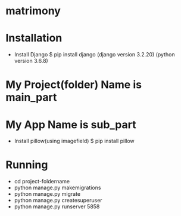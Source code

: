 # matrimony
# Installation
- Install Django
 $ pip install django
 (django version 3.2.20)
 (python version 3.6.8)
# My Project(folder) Name is main_part
# My App Name is sub_part

 - Install pillow(using imagefield)
 $ pip install pillow
 

# Running
- cd project-foldername
- python manage.py makemigrations
- python manage.py migrate
- python manage.py createsuperuser
- python manage.py runserver 5858

